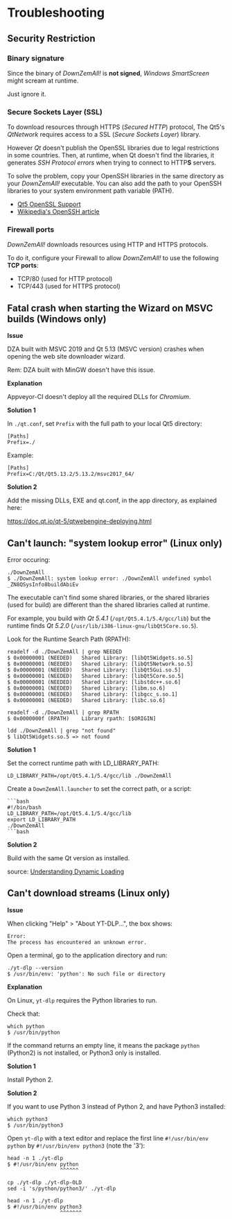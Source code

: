 # Troubleshooting

## Security Restriction

### Binary signature

Since the binary of *DownZemAll!* is **not signed**, *Windows SmartScreen*
might scream at runtime. 

Just ignore it.


### Secure Sockets Layer (SSL)

To download resources through HTTPS (*Secured HTTP*) protocol,
The Qt5's *QtNetwork* requires access to a SSL (*Secure Sockets Layer*) library.

However *Qt* doesn't publish the OpenSSL libraries due to legal restrictions
in some countries. Then, at runtime, when Qt doesn't find the libraries,
it generates *SSH Protocol errors* when trying to connect to HTTP**S** servers.

To solve the problem, copy your OpenSSH libraries in the same directory as your
*DownZemAll!* executable. You can also add the path to your OpenSSH libraries to
your system environment path variable (PATH).

- [Qt5 OpenSSL Support](https://doc.qt.io/archives/qt-5.5/opensslsupport.html "https://doc.qt.io/archives/qt-5.5/opensslsupport.html")
- [Wikipedia's OpenSSH article](https://en.wikipedia.org/wiki/OpenSSH "https://en.wikipedia.org/wiki/OpenSSH")


### Firewall ports

*DownZemAll!* downloads resources using HTTP and HTTPS protocols.

To do it, configure your Firewall to allow *DownZemAll!* to use the following **TCP ports**:

- TCP/80 (used for HTTP protocol)
- TCP/443 (used for HTTPS protocol)


## Fatal crash when starting the Wizard on MSVC builds (Windows only)

__Issue__

DZA built with MSVC 2019 and Qt 5.13 (MSVC version) crashes when opening the web site downloader wizard.

Rem: DZA built with MinGW doesn't have this issue.

__Explanation__

Appveyor-CI doesn't deploy all the required DLLs for *Chromium*.

__Solution 1__

In `./qt.conf`, set `Prefix` with the full path to your local Qt5 directory:
 
    [Paths]
    Prefix=./

Example:

    [Paths]
    Prefix=C:/Qt/Qt5.13.2/5.13.2/msvc2017_64/

__Solution 2__

Add the missing DLLs, EXE and qt.conf, in the app directory, as explained here:

https://doc.qt.io/qt-5/qtwebengine-deploying.html


## Can't launch: "system lookup error" (Linux only)

Error occuring:

    ./DownZemAll
    $ ./DownZemAll: system lookup error: ./DownZemAll undefined symbol _ZN8QSysInfo8buildAbiEv

The executable can't find some shared libraries, or the shared libraries 
(used for build) are different than the shared libraries called at runtime.

For example, you build with *Qt 5.4.1* (`/opt/Qt5.4.1/5.4/gcc/lib`)
but the runtime finds *Qt 5.2.0* (`/usr/lib/i386-linux-gnu/libQt5Core.so.5`).

Look for the Runtime Search Path (RPATH):

    readelf -d ./DownZemAll | grep NEEDED
    $ 0x00000001 (NEEDED)   Shared Library: [libQt5Widgets.so.5]
    $ 0x00000001 (NEEDED)   Shared Library: [libQt5Network.so.5]
    $ 0x00000001 (NEEDED)   Shared Library: [libQt5Gui.so.5]
    $ 0x00000001 (NEEDED)   Shared Library: [libQt5Core.so.5]
    $ 0x00000001 (NEEDED)   Shared Library: [libstdc++.so.6]
    $ 0x00000001 (NEEDED)   Shared Library: [libm.so.6]
    $ 0x00000001 (NEEDED)   Shared Library: [libgcc_s.so.1]
    $ 0x00000001 (NEEDED)   Shared Library: [libc.so.6]

    readelf -d ./DownZemAll | grep RPATH
    $ 0x0000000f (RPATH)    Library rpath: [$ORIGIN]

    ldd ./DownZemAll | grep "not found"
    $ libQt5Widgets.so.5 => not found


__Solution 1__

Set the correct runtime path with LD_LIBRARY_PATH:

    LD_LIBRARY_PATH=/opt/Qt5.4.1/5.4/gcc/lib ./DownZemAll

Create a `DownZemAll.launcher` to set the correct path, or a script:

    ```bash
    #!/bin/bash
    LD_LIBRARY_PATH=/opt/Qt5.4.1/5.4/gcc/lib
    export LD_LIBRARY_PATH
    ./DownZemAll
    ```bash

   
__Solution 2__

Build with the same Qt version as installed.

source:
[Understanding Dynamic Loading](https://amir.rachum.com/blog/2016/09/17/shared-libraries/)


## Can't download streams (Linux only)

__Issue__

When clicking "Help" > "About YT-DLP...", the box shows:

    Error:
    The process has encountered an unknown error.

Open a terminal, go to the application directory and run:

    ./yt-dlp --version
    $ /usr/bin/env: 'python': No such file or directory


__Explanation__

On Linux, `yt-dlp` requires the Python libraries to run.

Check that:

    which python
    $ /usr/bin/python
    
If the command returns an empty line, it means the package `python` (Python2)
is not installed, or Python3 only is installed.


__Solution 1__

Install Python 2.


__Solution 2__

If you want to use Python 3 instead of Python 2, and have Python3 installed:

    which python3
    $ /usr/bin/python3

Open `yt-dlp` with a text editor and replace the first line
`#!/usr/bin/env python` by `#!/usr/bin/env python3` (note the '3'):

    head -n 1 ./yt-dlp
    $ #!/usr/bin/env python
                     ^^^^^^
    
    cp ./yt-dlp ./yt-dlp-OLD
    sed -i 's/python/python3/' ./yt-dlp
    
    head -n 1 ./yt-dlp
    $ #!/usr/bin/env python3
                     ^^^^^^^
